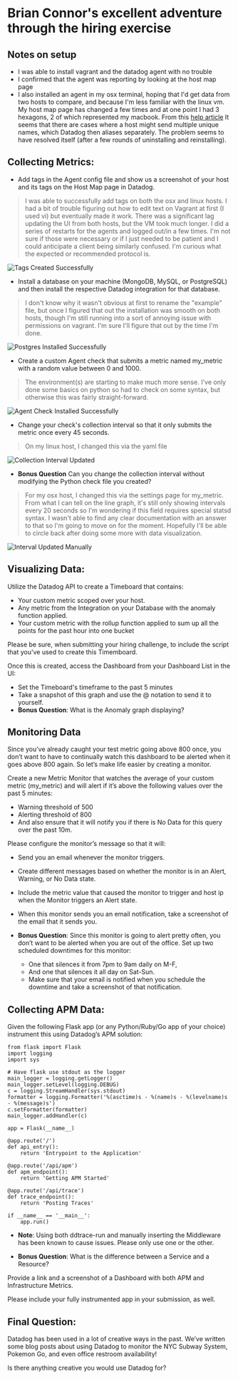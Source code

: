 # Brian Connor's excellent adventure through the hiring exercise

## Notes on setup
* I was able to install vagrant and the datadog agent with no trouble
* I confirmed that the agent was reporting by looking at the host map page
* I also installed an agent in my osx terminal, hoping that I'd get data from two hosts to compare, and because I'm less familiar with the linux vm.  My host map page has changed a few times and at one point I had 3 hexagons, 2 of which represented my macbook.  From this [help article](https://goo.gl/Zm5rY4) It seems that there are cases where a host might send multiple unique names, which Datadog then aliases separately.  The problem seems to have resolved itself (after a few rounds of uninstalling and reinstalling).
  
## Collecting Metrics:
* Add tags in the Agent config file and show us a screenshot of your host and its tags on the Host Map page in Datadog.  
> I was able to successfully add tags on both the osx and linux hosts.  I had a bit of trouble figuring out how to edit text on Vagrant at first (I used vi) but eventually made it work.  There was a significant lag updating the UI from both hosts, but the VM took much longer.  I did a series of restarts for the agents and logged out/in a few times.  I'm not sure if those were necessary or if I just needed to be patient and I could anticipate a client being similarly confused.  I'm curious what the expected or recommended protocol is.  
  
  ![Tags Created Successfully](https://github.com/unclebconnor/hiring-engineers/blob/master/images/01_tag-example.png)
  
* Install a database on your machine (MongoDB, MySQL, or PostgreSQL) and then install the respective Datadog integration for that database.
> I don't know why it wasn't obvious at first to rename the "example" file, but once I figured that out the installation was smooth on both hosts, though I'm still running into a sort of annoying issue with permissions on vagrant.  I'm sure I'll figure that out by the time I'm done.
  
  ![Postgres Installed Successfully](https://github.com/unclebconnor/hiring-engineers/blob/master/images/02_Postgres-Install.png)
  
* Create a custom Agent check that submits a metric named my_metric with a random value between 0 and 1000.
> The environment(s) are starting to make much more sense.  I've only done some basics on python so had to check on some syntax, but otherwise this was fairly straight-forward.
  
  ![Agent Check Installed Successfully](https://github.com/unclebconnor/hiring-engineers/blob/master/images/03_agent-check.png)
  
* Change your check's collection interval so that it only submits the metric once every 45 seconds.
> On my linux host, I changed this via the yaml file
  
  ![Collection Interval Updated](https://github.com/unclebconnor/hiring-engineers/blob/master/images/04_mymetric-interval.png)
  
* **Bonus Question** Can you change the collection interval without modifying the Python check file you created?
> For my osx host, I changed this via the settings page for my_metric.  From what I can tell on the line graph, it's still only showing intervals every 20 seconds so I'm wondering if this field requires special statsd syntax.  I wasn't able to find any clear documentation with an answer to that so I'm going to move on for the moment.  Hopefully I'll be able to circle back after doing some more with data visualization.
  
  ![Interval Updated Manually](https://github.com/unclebconnor/hiring-engineers/blob/master/images/05_Challenge-statsd-interval.png)
  

## Visualizing Data:

Utilize the Datadog API to create a Timeboard that contains:

* Your custom metric scoped over your host.
* Any metric from the Integration on your Database with the anomaly function applied.
* Your custom metric with the rollup function applied to sum up all the points for the past hour into one bucket

Please be sure, when submitting your hiring challenge, to include the script that you've used to create this Timemboard.

Once this is created, access the Dashboard from your Dashboard List in the UI:

* Set the Timeboard's timeframe to the past 5 minutes
* Take a snapshot of this graph and use the @ notation to send it to yourself.
* **Bonus Question**: What is the Anomaly graph displaying?

## Monitoring Data

Since you’ve already caught your test metric going above 800 once, you don’t want to have to continually watch this dashboard to be alerted when it goes above 800 again. So let’s make life easier by creating a monitor.

Create a new Metric Monitor that watches the average of your custom metric (my_metric) and will alert if it’s above the following values over the past 5 minutes:

* Warning threshold of 500
* Alerting threshold of 800
* And also ensure that it will notify you if there is No Data for this query over the past 10m.

Please configure the monitor’s message so that it will:

* Send you an email whenever the monitor triggers.
* Create different messages based on whether the monitor is in an Alert, Warning, or No Data state.
* Include the metric value that caused the monitor to trigger and host ip when the Monitor triggers an Alert state.
* When this monitor sends you an email notification, take a screenshot of the email that it sends you.

* **Bonus Question**: Since this monitor is going to alert pretty often, you don’t want to be alerted when you are out of the office. Set up two scheduled downtimes for this monitor:

    * One that silences it from 7pm to 9am daily on M-F,
    * And one that silences it all day on Sat-Sun.
    * Make sure that your email is notified when you schedule the downtime and take a screenshot of that notification.


## Collecting APM Data:

Given the following Flask app (or any Python/Ruby/Go app of your choice) instrument this using Datadog’s APM solution:

```
from flask import Flask
import logging
import sys

# Have flask use stdout as the logger
main_logger = logging.getLogger()
main_logger.setLevel(logging.DEBUG)
c = logging.StreamHandler(sys.stdout)
formatter = logging.Formatter('%(asctime)s - %(name)s - %(levelname)s - %(message)s')
c.setFormatter(formatter)
main_logger.addHandler(c)

app = Flask(__name__)

@app.route('/')
def api_entry():
    return 'Entrypoint to the Application'

@app.route('/api/apm')
def apm_endpoint():
    return 'Getting APM Started'

@app.route('/api/trace')
def trace_endpoint():
    return 'Posting Traces'

if __name__ == '__main__':
    app.run()
```    

* **Note**: Using both ddtrace-run and manually inserting the Middleware has been known to cause issues. Please only use one or the other.

* **Bonus Question**: What is the difference between a Service and a Resource?

Provide a link and a screenshot of a Dashboard with both APM and Infrastructure Metrics.

Please include your fully instrumented app in your submission, as well. 

## Final Question:

Datadog has been used in a lot of creative ways in the past. We’ve written some blog posts about using Datadog to monitor the NYC Subway System, Pokemon Go, and even office restroom availability!

Is there anything creative you would use Datadog for?
